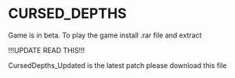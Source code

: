 # CURSED_DEPTHS
Game is in beta. To play the game install .rar file and extract 

!!!UPDATE READ THIS!!!

CursedDepths_Updated is the latest patch please download this file

